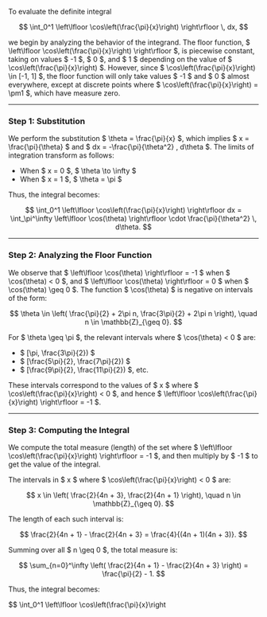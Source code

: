 To evaluate the definite integral

$$
\int_0^1 \left\lfloor \cos\left(\frac{\pi}{x}\right) \right\rfloor \, dx,
$$

we begin by analyzing the behavior of the integrand. The floor function, $ \left\lfloor \cos\left(\frac{\pi}{x}\right) \right\rfloor $, is piecewise constant, taking on values $ -1 $, $ 0 $, and $ 1 $ depending on the value of $ \cos\left(\frac{\pi}{x}\right) $. However, since $ \cos\left(\frac{\pi}{x}\right) \in [-1, 1] $, the floor function will only take values $ -1 $ and $ 0 $ almost everywhere, except at discrete points where $ \cos\left(\frac{\pi}{x}\right) = \pm1 $, which have measure zero.

---

### Step 1: Substitution

We perform the substitution $ \theta = \frac{\pi}{x} $, which implies $ x = \frac{\pi}{\theta} $ and $ dx = -\frac{\pi}{\theta^2} \, d\theta $. The limits of integration transform as follows:

- When $ x = 0 $, $ \theta \to \infty $
- When $ x = 1 $, $ \theta = \pi $

Thus, the integral becomes:

$$
\int_0^1 \left\lfloor \cos\left(\frac{\pi}{x}\right) \right\rfloor dx = \int_\pi^\infty \left\lfloor \cos(\theta) \right\rfloor \cdot \frac{\pi}{\theta^2} \, d\theta.
$$

---

### Step 2: Analyzing the Floor Function

We observe that $ \left\lfloor \cos(\theta) \right\rfloor = -1 $ when $ \cos(\theta) < 0 $, and $ \left\lfloor \cos(\theta) \right\rfloor = 0 $ when $ \cos(\theta) \geq 0 $. The function $ \cos(\theta) $ is negative on intervals of the form:

$$
\theta \in \left( \frac{\pi}{2} + 2\pi n, \frac{3\pi}{2} + 2\pi n \right), \quad n \in \mathbb{Z}_{\geq 0}.
$$

For $ \theta \geq \pi $, the relevant intervals where $ \cos(\theta) < 0 $ are:

- $ [\pi, \frac{3\pi}{2}) $
- $ [\frac{5\pi}{2}, \frac{7\pi}{2}) $
- $ [\frac{9\pi}{2}, \frac{11\pi}{2}) $, etc.

These intervals correspond to the values of $ x $ where $ \cos\left(\frac{\pi}{x}\right) < 0 $, and hence $ \left\lfloor \cos\left(\frac{\pi}{x}\right) \right\rfloor = -1 $.

---

### Step 3: Computing the Integral

We compute the total measure (length) of the set where $ \left\lfloor \cos\left(\frac{\pi}{x}\right) \right\rfloor = -1 $, and then multiply by $ -1 $ to get the value of the integral.

The intervals in $ x $ where $ \cos\left(\frac{\pi}{x}\right) < 0 $ are:

$$
x \in \left( \frac{2}{4n + 3}, \frac{2}{4n + 1} \right), \quad n \in \mathbb{Z}_{\geq 0}.
$$

The length of each such interval is:

$$
\frac{2}{4n + 1} - \frac{2}{4n + 3} = \frac{4}{(4n + 1)(4n + 3)}.
$$

Summing over all $ n \geq 0 $, the total measure is:

$$
\sum_{n=0}^\infty \left( \frac{2}{4n + 1} - \frac{2}{4n + 3} \right) = \frac{\pi}{2} - 1.
$$

Thus, the integral becomes:

$$
\int_0^1 \left\lfloor \cos\left(\frac{\pi}{x}\right